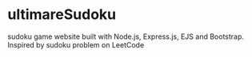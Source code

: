 # ultimareSudoku
sudoku game website built with Node.js, Express.js, EJS and Bootstrap. Inspired by sudoku problem on LeetCode
